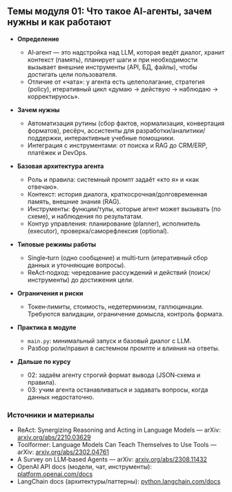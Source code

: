 ## Темы модуля 01: Что такое AI‑агенты, зачем нужны и как работают

- **Определение**
  - AI‑агент — это надстройка над LLM, которая ведёт диалог, хранит контекст (память), планирует шаги и при необходимости вызывает внешние инструменты (API, БД, файлы), чтобы достигать цели пользователя.
  - Отличие от «чата»: у агента есть целеполагание, стратегия (policy), итеративный цикл «думаю → действую → наблюдаю → корректируюсь».

- **Зачем нужны**
  - Автоматизация рутины (сбор фактов, нормализация, конвертация форматов), ресёрч, ассистенты для разработки/аналитики/поддержки, интерактивные учебные помощники.
  - Интеграция с инструментами: от поиска и RAG до CRM/ERP, платёжек и DevOps.

- **Базовая архитектура агента**
  - Роль и правила: системный промпт задаёт «кто я» и «как отвечаю».
  - Контекст: история диалога, краткосрочная/долговременная память, внешние знания (RAG).
  - Инструменты: функции/тулы, которые агент может вызывать (по схеме), и наблюдения по результатам.
  - Контур управления: планирование (planner), исполнитель (executor), проверка/саморефлексия (optional).

- **Типовые режимы работы**
  - Single‑turn (одно сообщение) и multi‑turn (итеративный сбор данных и уточняющие вопросы).
  - ReAct‑подход: чередование рассуждений и действий (поиск/инструменты) до достижения цели.

- **Ограничения и риски**
  - Токен‑лимиты, стоимость, недетерминизм, галлюцинации. Требуются валидации, ограничение домысла, контроль формата.

- **Практика в модуле**
  - `main.py`: минимальный запуск и базовый диалог с LLM.
  - Разбор роли/правил в системном промпте и влияния на ответы.

- **Дальше по курсу**
  - 02: задаём агенту строгий формат вывода (JSON‑схема и правила).
  - 03: учим агента останавливаться и задавать вопросы, когда данных недостаточно.

### Источники и материалы
- ReAct: Synergizing Reasoning and Acting in Language Models — arXiv: [arxiv.org/abs/2210.03629](https://arxiv.org/abs/2210.03629)
- Toolformer: Language Models Can Teach Themselves to Use Tools — arXiv: [arxiv.org/abs/2302.04761](https://arxiv.org/abs/2302.04761)
- A Survey on LLM‑based Agents — arXiv: [arxiv.org/abs/2308.11432](https://arxiv.org/abs/2308.11432)
- OpenAI API docs (модели, чат, инструменты): [platform.openai.com/docs](https://platform.openai.com/docs)
- LangChain docs (архитектуры/паттерны): [python.langchain.com/docs](https://python.langchain.com/docs/)
